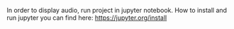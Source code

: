 In order to display audio, run project in jupyter notebook.
How to install and run jupyter you can find here: https://jupyter.org/install